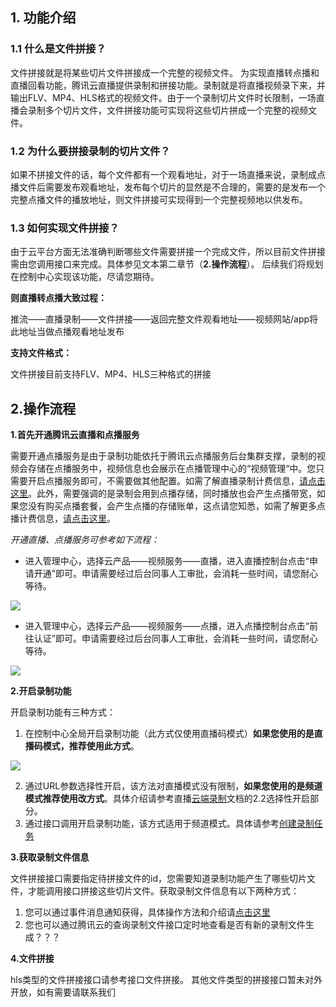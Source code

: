 ## 1. 功能介绍
### 1.1 什么是文件拼接？
文件拼接就是将某些切片文件拼接成一个完整的视频文件。
为实现直播转点播和直播回看功能，腾讯云直播提供录制和拼接功能。录制就是将直播视频录下来，并输出FLV、MP4、HLS格式的视频文件。由于一个录制切片文件时长限制，一场直播会录制多个切片文件，文件拼接功能可实现将这些切片拼成一个完整的视频文件。

### 1.2 为什么要拼接录制的切片文件？
如果不拼接文件的话，每个文件都有一个观看地址，对于一场直播来说，录制成点播文件后需要发布观看地址，发布每个切片的显然是不合理的，需要的是发布一个完整点播文件的播放地址，则文件拼接可实现得到一个完整视频地以供发布。

### 1.3 如何实现文件拼接？
由于云平台方面无法准确判断哪些文件需要拼接一个完成文件，所以目前文件拼接需由您调用接口来完成。具体参见文本第二章节（**2.操作流程**）。
后续我们将规划在控制中心实现该功能，尽请您期待。

**则直播转点播大致过程：**

推流——直播录制——文件拼接——返回完整文件观看地址——视频网站/app将此地址当做点播观看地址发布

**支持文件格式：**

文件拼接目前支持FLV、MP4、HLS三种格式的拼接

## 2.操作流程
**1.首先开通腾讯云直播和点播服务**

需要开通点播服务是由于录制功能依托于腾讯云点播服务后台集群支撑，录制的视频会存储在点播服务中，视频信息也会展示在点播管理中心的“视频管理“中。您只需要开启点播服务即可，不需要做其他配置。如需了解直播录制计费信息，[请点击这里](https://www.qcloud.com/document/product/267/2818)。此外，需要强调的是录制会用到点播存储，同时播放也会产生点播带宽，如果您没有购买点播套餐，会产生点播的存储账单，这点请您知悉，如需了解更多点播计费信息，[请点击这里](https://www.qcloud.com/product/vod#features)。

*开通直播、点播服务可参考如下流程：*
* 进入管理中心，选择云产品——视频服务——直播，进入直播控制台点击“申请开通”即可。申请需要经过后台同事人工审批，会消耗一些时间，请您耐心等待。

![](//mc.qcloudimg.com/static/img/8ef6dc8f0b0570e7e8e386bdea91de86/image.png)
* 进入管理中心，选择云产品——视频服务——点播，进入点播控制台点击“前往认证”即可。申请需要经过后台同事人工审批，会消耗一些时间，请您耐心等待。

![](//mc.qcloudimg.com/static/img/a7db7b4868396fed9260ec455232bfda/image.png)

**2.开启录制功能**

开启录制功能有三种方式：

1. 在控制中心全局开启录制功能（此方式仅使用直播码模式）**如果您使用的是直播码模式，推荐使用此方式**。

![](//mc.qcloudimg.com/static/img/6c000f311e6082bf9e826a63ab6960b3/image.png)

2. 通过URL参数选择性开启，该方法对直播模式没有限制，**如果您使用的是频道模式推荐使用改方式**。具体介绍请参考直播[云端录制](https://www.qcloud.com/document/product/267/7963)文档的2.2选择性开启部分。
3. 通过接口调用开启录制功能，该方式适用于频道模式。具体请参考[创建录制任务](https://www.qcloud.com/document/product/267/4723)

**3.获取录制文件信息**

文件拼接接口需要指定待拼接文件的id，您需要知道录制功能产生了哪些切片文件，才能调用接口拼接这些切片文件。获取录制文件信息有以下两种方式：

1. 您可以通过事件消息通知获得，具体操作方法和介绍请[点击这里](https://www.qcloud.com/document/product/267/5957)
2. 您也可以通过腾讯云的查询录制文件接口定时地查看是否有新的录制文件生成？？？

**4.文件拼接**

hls类型的文件拼接接口请参考接口文件拼接。
其他文件类型的拼接接口暂未对外开放，如有需要请联系我们
